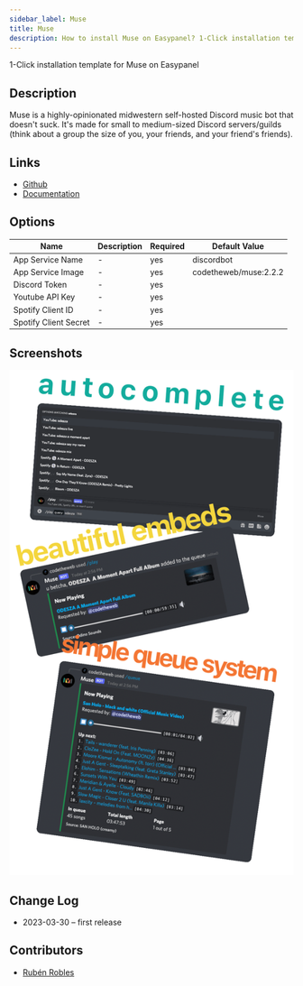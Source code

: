 ```yaml
---
sidebar_label: Muse
title: Muse
description: How to install Muse on Easypanel? 1-Click installation template for Muse on Easypanel
---
```


<!-- generated -->

1-Click installation template for Muse on Easypanel

## Description

Muse is a highly-opinionated midwestern self-hosted Discord music bot that doesn&#39;t suck. It&#39;s made for small to medium-sized Discord servers/guilds (think about a group the size of you, your friends, and your friend&#39;s friends).

## Links

- [Github](https://github.com/codetheweb/muse)
- [Documentation](https://github.com/codetheweb/muse#running)

## Options

Name | Description | Required | Default Value
-|-|-|-
App Service Name | - | yes | discordbot
App Service Image | - | yes | codetheweb/muse:2.2.2
Discord Token | - | yes | 
Youtube API Key | - | yes | 
Spotify Client ID | - | yes | 
Spotify Client Secret | - | yes | 

## Screenshots

![Muse Screenshot](./assets/screenshot.png)

## Change Log

- 2023-03-30 – first release

## Contributors

- [Rubén Robles](https://github.com/D8vjork)
